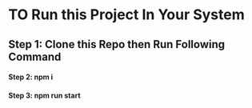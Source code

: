 <h1>TO Run this Project In Your System </h1>

<h2> Step 1: Clone this Repo then Run Following Command</h2>

<h4>Step 2: npm i</h4>

<h4>Step 3: npm run start</h4>
